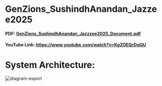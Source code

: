 # GenZions_SushindhAnandan_Jazzee2025

#### PDF: [GenZions_SushindhAnandan_Jazzzee2025_Document.pdf](https://github.com/user-attachments/files/20761461/GenZions_SushindhAnandan_Jazzzee2025_Document.pdf)

#### YouTube Link: https://www.youtube.com/watch?v=KgZOEQrDqQU

# System Architecture:

![diagram-export](https://github.com/user-attachments/assets/966e3af5-93de-44e1-bdfd-13f052e8a09d)
